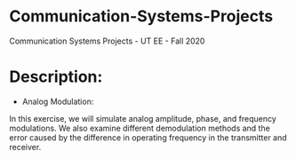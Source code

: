 # Communication-Systems-Projects
Communication Systems Projects - UT EE - Fall 2020 
# Description:
- Analog Modulation:

In this exercise, we will simulate analog amplitude, phase, and frequency modulations. We also examine different demodulation methods and the error caused by the difference in operating frequency in the transmitter and receiver.
